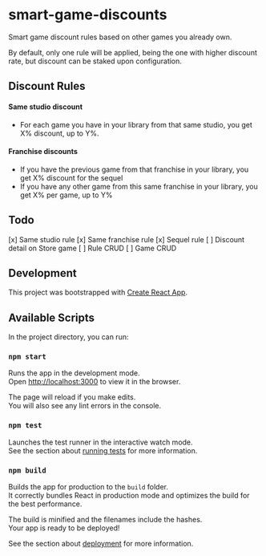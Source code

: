 # smart-game-discounts

Smart game discount rules based on other games you already own.

By default, only one rule will be applied, being the one with higher discount rate, but discount can be staked upon configuration.

## Discount Rules

#### Same studio discount

* For each game you have in your library from that same studio, you get X% discount, up to Y%.

#### Franchise discounts

* If you have the previous game from that franchise in your library, you get X% discount for the sequel
* If you have any other game from this same franchise in your library, you get X% per game, up to Y%

## Todo

[x] Same studio rule
[x] Same franchise rule
[x] Sequel rule
[ ] Discount detail on Store game
[ ] Rule CRUD
[ ] Game CRUD

## Development

This project was bootstrapped with [Create React App](https://github.com/facebook/create-react-app).

## Available Scripts

In the project directory, you can run:

### `npm start`

Runs the app in the development mode.<br />
Open [http://localhost:3000](http://localhost:3000) to view it in the browser.

The page will reload if you make edits.<br />
You will also see any lint errors in the console.

### `npm test`

Launches the test runner in the interactive watch mode.<br />
See the section about [running tests](https://facebook.github.io/create-react-app/docs/running-tests) for more information.

### `npm build`

Builds the app for production to the `build` folder.<br />
It correctly bundles React in production mode and optimizes the build for the best performance.

The build is minified and the filenames include the hashes.<br />
Your app is ready to be deployed!

See the section about [deployment](https://facebook.github.io/create-react-app/docs/deployment) for more information.
